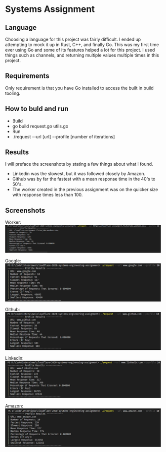 # Systems Assignment

## Language

Choosing a language for this project was fairly difficult. I ended up attempting to mock it up in Rust, C++, and finally Go. This was my first time ever using Go
and some of its features helped a lot for this project. I used things such as channels, and returning multiple values multiple times in this project.

## Requirements

Only requirement is that you have Go installed to access the built in build tooling.

## How to buld and run

* Build
* go build request.go utils.go
* Run
* ./request --url [url] --profile [number of iterations]

## Results

I will preface the screenshots by stating a few things about what I found.

* Linkedin was the slowest, but it was followed closely by Amazon.
* Github was by far the fastest with a mean response time in the 40's to 50's.
* The worker created in the previous assignment was on the quicker size with response times less than 100.

## Screenshots

Worker:
![Worker](results/worker.png)

Google:
![Google](results/google.png)

Github:
![Github](results/github.png)

Linkedin:
![Linkedin](results/linkedin.png)

Amazon:
![Amazon](results/amazon.png)
